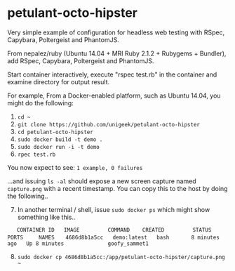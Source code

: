 petulant-octo-hipster
=====================

Very simple example of configuration for headless web testing
with RSpec, Capybara, Poltergeist and PhantomJS.

From nepalez/ruby (Ubuntu 14.04 + MRI Ruby 2.1.2 + Rubygems + Bundler),
add RSpec, Capybara, Poltergeist and PhantomJS.

Start container interactively, execute "rspec test.rb" in the container
and examine directory for output result.

For example,
From a Docker-enabled platform, such as Ubuntu 14.04, you might do the following:

1. `cd ~`
2. `git clone https://github.com/unigeek/petulant-octo-hipster`
3. `cd petulant-octo-hipster`
4. `sudo docker build -t demo .`
5. `sudo docker run -i -t demo`
6. `rpec test.rb`

You now expect to see:
`1 example, 0 failures`

...and issuing `ls -al` should expose a new screen capture named `capture.png` with a recent timestamp. You can copy this to the host by doing the following..

7. In another terminal / shell, issue `sudo docker ps` which might show something like this..

`   CONTAINER ID   IMAGE         COMMAND    CREATED         STATUS          PORTS     NAMES`
`   4686d8b1a5cc   demo:latest   bash       8 minutes ago   Up 8 minutes              goofy_sammet1`

8. `sudo docker cp 4686d8b1a5cc:/app/petulant-octo-hipster/capture.png ~`
